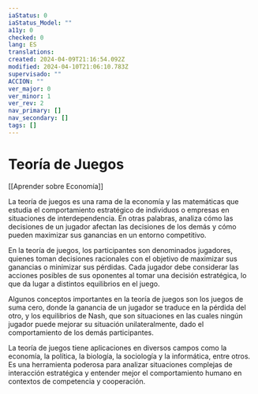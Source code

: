 ```yaml
---
iaStatus: 0
iaStatus_Model: ""
a11y: 0
checked: 0
lang: ES
translations: 
created: 2024-04-09T21:16:54.092Z
modified: 2024-04-10T21:06:10.783Z
supervisado: ""
ACCION: ""
ver_major: 0
ver_minor: 1
ver_rev: 2
nav_primary: []
nav_secondary: []
tags: []
---
```

# Teoría de Juegos

[[Aprender sobre Economía]]

La teoría de juegos es una rama de la economía y las matemáticas que estudia el comportamiento estratégico de individuos o empresas en situaciones de interdependencia. En otras palabras, analiza cómo las decisiones de un jugador afectan las decisiones de los demás y cómo pueden maximizar sus ganancias en un entorno competitivo.

En la teoría de juegos, los participantes son denominados jugadores, quienes toman decisiones racionales con el objetivo de maximizar sus ganancias o minimizar sus pérdidas. Cada jugador debe considerar las acciones posibles de sus oponentes al tomar una decisión estratégica, lo que da lugar a distintos equilibrios en el juego.

Algunos conceptos importantes en la teoría de juegos son los juegos de suma cero, donde la ganancia de un jugador se traduce en la pérdida del otro, y los equilibrios de Nash, que son situaciones en las cuales ningún jugador puede mejorar su situación unilateralmente, dado el comportamiento de los demás participantes.

La teoría de juegos tiene aplicaciones en diversos campos como la economía, la política, la biología, la sociología y la informática, entre otros. Es una herramienta poderosa para analizar situaciones complejas de interacción estratégica y entender mejor el comportamiento humano en contextos de competencia y cooperación.
